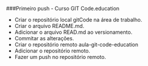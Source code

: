 ###Primeiro push - Curso GIT Code.education 

- Criar o repositório local gitCode na área de trabalho.
- Criar o arquivo README.md.
- Adicionar o arquivo READ.md ao versionamento.
- Commitar as alterações.
- Criar o repositório remoto aula-git-code-education
- Adicionar o repositório remoto.
- Fazer um push no repositório remoto.